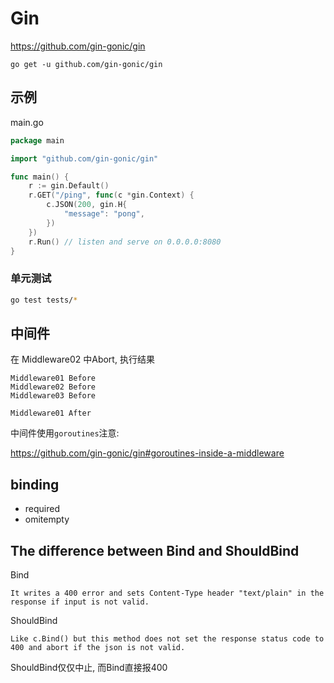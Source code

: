 # Gin

https://github.com/gin-gonic/gin

```
go get -u github.com/gin-gonic/gin
```

## 示例

main.go
```go
package main

import "github.com/gin-gonic/gin"

func main() {
	r := gin.Default()
	r.GET("/ping", func(c *gin.Context) {
		c.JSON(200, gin.H{
			"message": "pong",
		})
	})
	r.Run() // listen and serve on 0.0.0.0:8080
}
```


### 单元测试

```bash
go test tests/*
```


## 中间件

在 Middleware02 中Abort, 执行结果
```
Middleware01 Before
Middleware02 Before
Middleware03 Before

Middleware01 After
```

中间件使用`goroutines`注意:

https://github.com/gin-gonic/gin#goroutines-inside-a-middleware


## binding

- required
- omitempty


## The difference between Bind and ShouldBind

Bind
```
It writes a 400 error and sets Content-Type header "text/plain" in the response if input is not valid.
```

ShouldBind
```
Like c.Bind() but this method does not set the response status code to 400 and abort if the json is not valid.
```

ShouldBind仅仅中止, 而Bind直接报400
